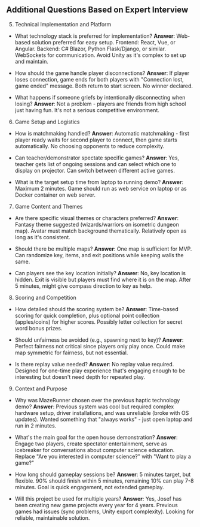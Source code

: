 ## Additional Questions Based on Expert Interview

5. Technical Implementation and Platform

- What technology stack is preferred for implementation?
**Answer**: Web-based solution preferred for easy setup. Frontend: React, Vue, or Angular. Backend: C# Blazor, Python Flask/Django, or similar. WebSockets for communication. Avoid Unity as it's complex to set up and maintain.

- How should the game handle player disconnections?
**Answer**: If player loses connection, game ends for both players with "Connection lost, game ended" message. Both return to start screen. No winner declared.

- What happens if someone griefs by intentionally disconnecting when losing?
**Answer**: Not a problem - players are friends from high school just having fun. It's not a serious competitive environment.

6. Game Setup and Logistics

- How is matchmaking handled?
**Answer**: Automatic matchmaking - first player ready waits for second player to connect, then game starts automatically. No choosing opponents to reduce complexity.

- Can teacher/demonstrator spectate specific games?
**Answer**: Yes, teacher gets list of ongoing sessions and can select which one to display on projector. Can switch between different active games.

- What is the target setup time from laptop to running demo?
**Answer**: Maximum 2 minutes. Game should run as web service on laptop or as Docker container on web server.

7. Game Content and Themes

- Are there specific visual themes or characters preferred?
**Answer**: Fantasy theme suggested (wizards/warriors on isometric dungeon map). Avatar must match background thematically. Relatively open as long as it's consistent.

- Should there be multiple maps?
**Answer**: One map is sufficient for MVP. Can randomize key, items, and exit positions while keeping walls the same.

- Can players see the key location initially?
**Answer**: No, key location is hidden. Exit is visible but players must find where it is on the map. After 5 minutes, might give compass direction to key as help.

8. Scoring and Competition

- How detailed should the scoring system be?
**Answer**: Time-based scoring for quick completion, plus optional point collection (apples/coins) for higher scores. Possibly letter collection for secret word bonus prizes.

- Should unfairness be avoided (e.g., spawning next to key)?
**Answer**: Perfect fairness not critical since players only play once. Could make map symmetric for fairness, but not essential.

- Is there replay value needed?
**Answer**: No replay value required. Designed for one-time play experience that's engaging enough to be interesting but doesn't need depth for repeated play.

9. Context and Purpose

- Why was MazeRunner chosen over the previous haptic technology demo?
**Answer**: Previous system was cool but required complex hardware setup, driver installations, and was unreliable (broke with OS updates). Wanted something that "always works" - just open laptop and run in 2 minutes.

- What's the main goal for the open house demonstration?
**Answer**: Engage two players, create spectator entertainment, serve as icebreaker for conversations about computer science education. Replace "Are you interested in computer science?" with "Want to play a game?"

- How long should gameplay sessions be?
**Answer**: 5 minutes target, but flexible. 90% should finish within 5 minutes, remaining 10% can play 7-8 minutes. Goal is quick engagement, not extended gameplay.

- Will this project be used for multiple years?
**Answer**: Yes, Josef has been creating new game projects every year for 4 years. Previous games had issues (sync problems, Unity export complexity). Looking for reliable, maintainable solution.